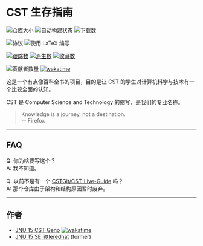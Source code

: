 # CST 生存指南

![仓库大小](https://img.shields.io/github/repo-size/Geno1024/CST-Live-Guide.svg)
[![自动构建状态](https://github.com/Geno1024/CST-Live-Guide/actions/workflows/main.yml/badge.svg)](https://github.com/Geno1024/CST-Live-Guide/actions/workflows/main.yml)
[![下载数](https://img.shields.io/github/downloads/Geno1024/CST-Live-Guide/total.svg)](https://github.com/Geno1024/CST-Live-Guide/releases)

![协议](https://img.shields.io/github/license/Geno1024/CST-Live-Guide.svg)
![使用 LaTeX 编写](https://img.shields.io/github/languages/top/Geno1024/CST-Live-Guide)

[![跟踪数](https://img.shields.io/github/watchers/Geno1024/CST-Live-Guide?style=social)](https://github.com/Geno1024/CST-Live-Guide/watchers)
[![派生数](https://img.shields.io/github/forks/Geno1024/CST-Live-Guide?style=social)](https://github.com/Geno1024/CST-Live-Guide/network/members)
[![收藏数](https://img.shields.io/github/stars/Geno1024/CST-Live-Guide?style=social)](https://github.com/Geno1024/CST-Live-Guide/stargazers)

![贡献者数量](https://img.shields.io/github/contributors/Geno1024/CST-Live-Guide) [![wakatime](https://wakatime.com/badge/github/Geno1024/CST-Live-Guide.svg)](https://wakatime.com/badge/github/Geno1024/CST-Live-Guide)

这是一个有点像百科全书的项目，目的是让 CST 的学生对计算机科学与技术有一个比较全面的认知。

CST 是 Computer Science and Technology 的缩写，是我们的专业名称。

> Knowledge is a journey, not a destination.  
> -- Firefox

---

## FAQ

Q: 你为啥要写这个？  
A: 我不知道。

Q: 以前不是有一个 [CSTGit/CST-Live-Guide](https://github.com/CSTGit/CST-Live-Guide) 吗？  
A: 那个仓库由于架构和结构原因暂时废弃。

---

## 作者
- [JNU 15 CST Geno](https://github.com/Geno1024) [![wakatime](https://wakatime.com/badge/user/b596c52b-9f7b-42c7-8e59-be4802ec6d1d/project/2bcfb0c6-518b-48fb-b37d-02f605d1fc6a.svg)](https://wakatime.com/badge/user/b596c52b-9f7b-42c7-8e59-be4802ec6d1d/project/2bcfb0c6-518b-48fb-b37d-02f605d1fc6a)
- [JNU 15 SE littleredhat](https://github.com/zhangbincheng1997) (former)
